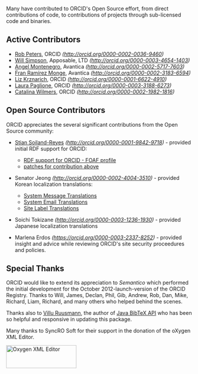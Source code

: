 Many have contributed to ORCID's Open Source effort, from direct contributions of code, to contributions of projects through sub-licensed code and binaries.

## Active Contributors
* [Rob Peters](https://github.com/rcpeters), ORCID _(http://orcid.org/0000-0002-0036-9460)_
* [Will Simpson](https://github.com/wjrsimpson), Apposable, LTD _(http://orcid.org/0000-0003-4654-1403)_
* [Angel Montenegro](https://github.com/amontenegro), Avantica _(http://orcid.org/0000-0002-5717-7603)_
* [Fran Ramírez Monge](https://github.com/hexplus), Avantica _(http://orcid.org/0000-0002-3183-6594)_
* [Liz Krznarich](https://github.com/lizkrznarich), ORCID _(http://orcid.org/0000-0001-6622-4910)_
* [Laura Paglione](https://github.com/Laura-ORCID), ORCID _(http://orcid.org/0000-0003-3188-6273)_
* [Catalina Wilmers](https://github.com/caoyler), ORCID _(http://orcid.org/0000-0002-1982-1816)_


## Open Source Contributors
ORCID appreciates the several significant contributions from the Open Source community:

* [Stian Soiland-Reyes](https://github.com/stain) _(http://orcid.org/0000-0001-9842-9718)_ - provided initial RDF support for ORCID:
    * [RDF support for ORCID - FOAF profile](https://github.com/ORCID/ORCID-Source/pull/235)
    * [patches for contribution above](https://github.com/ORCID/ORCID-Source/pull/656)

* Senator Jeong _(http://orcid.org/0000-0002-4004-3510)_ - provided Korean localization translations:
    * [System Message Translations](https://github.com/ORCID/ORCID-Source/blob/master/orcid-core/src/main/resources/i18n/messages_ko.properties)
    * [System Email Translations](https://github.com/ORCID/ORCID-Source/blob/master/orcid-core/src/main/resources/i18n/email_ko.properties)
    * [Site Label Translations](https://github.com/ORCID/ORCID-Source/blob/master/orcid-core/src/main/resources/i18n/javascript_ko.properties)

* Soichi Tokizane _(http://orcid.org/0000-0003-1236-1930)_ - provided Japanese localization translations

* Marlena Erdos _(https://orcid.org/0000-0003-2337-8252)_ - provided insight and advice while reviewing ORCID's site security proceedures and policies.

## Special Thanks
ORCID would like to extend its appreciation to *Semantico* which performed the initial development for the October 2012-launch-version of the ORCID Registry. Thanks to Will, James, Declan, Phil, Gib, Andrew, Rob, Dan, Mike, Richard, Liam, Richard, and many others who helped behind the scenes.

Thanks also to [Villu Ruusmann](https://masterbranch.com/villu.ruusmann), the author of [Java BibTeX API](http://code.google.com/p/java-bibtex/) who has been so helpful and responsive in updating this package.

Many thanks to SyncRO Soft for their support in the donation of the oXygen XML Editor.

<a href="http://www.oxygenxml.com" title="Oxygen XML Editor"><img src="http://www.oxygenxml.com/img/resources/oxygen190x62.png" width="190" height="62" alt="Oxygen XML Editor" border="0"/></a> 
